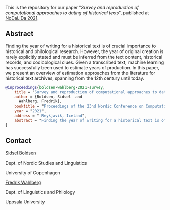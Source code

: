 
This is the repository for our paper "*Survey and reproduction of computational
approaches to dating of historical texts*", published at [NoDaLiDa
2021](https://nodalida2021.github.io/).

## Abstract

Finding the year of writing for a historical text is of crucial importance to
historical and philological research. However, the year of original creation is
rarely explicitly stated and must be inferred from the text content, historical
records, and codicological clues. Given a transcribed text, machine learning
has successfully been used to estimate years of production. In this paper, we
present an overview of estimation approaches from the literature for historical
text archives, spanning from the 12th century until today.

```bibtex
@inproceedings{boldsen-wahlberg-2021-survey,
    title = "Survey and reproduction of computational approaches to dating of historical texts",
    author = {Boldsen, Sidsel  and
      Wahlberg, Fredrik},
    booktitle = "Proceedings of the 23nd Nordic Conference on Computational Linguistics",
    year = "2021",
    address = " Reykjavik, Iceland",
    abstract = "Finding the year of writing for a historical text is of crucial importance to historical and philological research. However, the year of original creation is rarely explicitly stated and must be inferred from the text content, historical records, and codicological clues. Given a transcribed text, machine learning has successfully been used to estimate years of production. In this paper, we present an overview of estimation approaches from the literature for historical text archives, spanning from the 12th century until today.",
}
```

## Contact
[Sidsel Boldsen](https://nors.ku.dk/english/staff/?pure=en/persons/412570)

Dept. of Nordic Studies and Linguistics

University of Copenhagen

[Fredrik Wahlberg](https://katalog.uu.se/profile/?id=N11-426)

Dept. of Linguistics and Philology

Uppsala University


